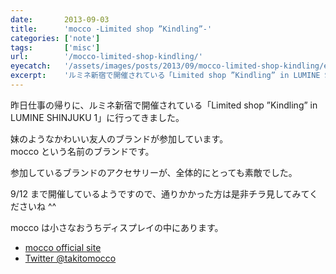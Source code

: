 ```yaml
---
date:       2013-09-03
title:      'mocco -Limited shop ”Kindling”-'
categories: ['note']
tags:       ['misc']
url:        '/mocco-limited-shop-kindling/'
eyecatch:   '/assets/images/posts/2013/09/mocco-limited-shop-kindling/eyecatch.jpg'
excerpt:    'ルミネ新宿で開催されている「Limited shop ”Kindling” in LUMINE SHINJUKU 1」に行ってきました。'
---
```


昨日仕事の帰りに、ルミネ新宿で開催されている「Limited shop ”Kindling” in LUMINE SHINJUKU 1」に行ってきました。

妹のようなかわいい友人のブランドが参加しています。  
mocco という名前のブランドです。

参加しているブランドのアクセサリーが、全体的にとっても素敵でした。

9/12 まで開催しているようですので、通りかかった方は是非チラ見してみてくださいね ^^

mocco は小さなおうちディスプレイの中にあります。

- [mocco official site](http://moccomocco.com/)
- [Twitter @takitomocco](https://twitter.com/takitomocco)
